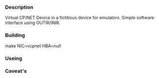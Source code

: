### Description

Virtual CP/NET Device in a fictitious device for emulators. Simple software interface using OUTIR/INIR.

### Building

make NIC=vcpnet HBA=null

### Useing
### Caveat's

